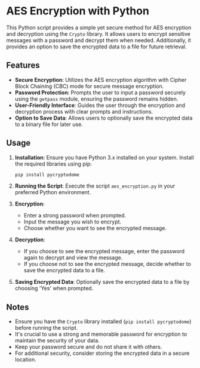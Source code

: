 # AES Encryption with Python

This Python script provides a simple yet secure method for AES encryption and decryption using the `Crypto` library. It allows users to encrypt sensitive messages with a password and decrypt them when needed. Additionally, it provides an option to save the encrypted data to a file for future retrieval.

## Features

- **Secure Encryption**: Utilizes the AES encryption algorithm with Cipher Block Chaining (CBC) mode for secure message encryption.
- **Password Protection**: Prompts the user to input a password securely using the `getpass` module, ensuring the password remains hidden.
- **User-Friendly Interface**: Guides the user through the encryption and decryption process with clear prompts and instructions.
- **Option to Save Data**: Allows users to optionally save the encrypted data to a binary file for later use.

## Usage

1. **Installation**: Ensure you have Python 3.x installed on your system. Install the required libraries using pip:
   ```bash
   pip install pycryptodome
   ```

2. **Running the Script**: Execute the script `aes_encryption.py` in your preferred Python environment.

3. **Encryption**:
   - Enter a strong password when prompted.
   - Input the message you wish to encrypt.
   - Choose whether you want to see the encrypted message.

4. **Decryption**:
   - If you choose to see the encrypted message, enter the password again to decrypt and view the message.
   - If you choose not to see the encrypted message, decide whether to save the encrypted data to a file.

5. **Saving Encrypted Data**: Optionally save the encrypted data to a file by choosing 'Yes' when prompted.

## Notes

- Ensure you have the `Crypto` library installed (`pip install pycryptodome`) before running the script.
- It's crucial to use a strong and memorable password for encryption to maintain the security of your data.
- Keep your password secure and do not share it with others.
- For additional security, consider storing the encrypted data in a secure location.
